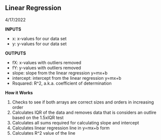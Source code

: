 ## Linear Regression
4/17/2022

**INPUTS**
* x: x-values for our data set
* y: y-values for our data set

**OUTPUTS**
* fX: x-values with outliers removed
* fY: y-values with outliers removed
* slope: slope from the linear regression y=mx+b
* intercept: intercept from the linear regression y=mx+b
* Rsquared: R^2, a.k.a. coefficient of determination

**How it Works**
1. Checks to see if both arrays are correct sizes and orders in increasing order
2. Calculates IQR of the data and removes data that is considers an outlire based on the 1.5xIQR test
3. Calculates all sums required for calculating slope and intercept
4. Calculates linear regression line in y=mx+b form
5. Calculates R^2 value of the line
